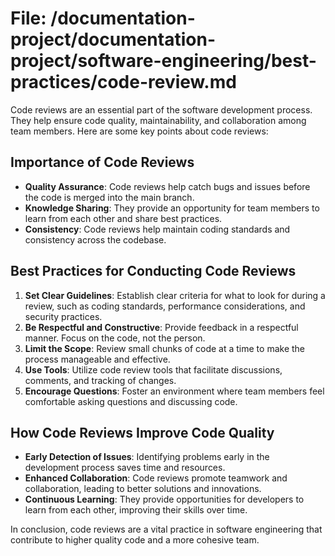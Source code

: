 # File: /documentation-project/documentation-project/software-engineering/best-practices/code-review.md

Code reviews are an essential part of the software development process. They help ensure code quality, maintainability, and collaboration among team members. Here are some key points about code reviews:

## Importance of Code Reviews
- **Quality Assurance**: Code reviews help catch bugs and issues before the code is merged into the main branch.
- **Knowledge Sharing**: They provide an opportunity for team members to learn from each other and share best practices.
- **Consistency**: Code reviews help maintain coding standards and consistency across the codebase.

## Best Practices for Conducting Code Reviews
1. **Set Clear Guidelines**: Establish clear criteria for what to look for during a review, such as coding standards, performance considerations, and security practices.
2. **Be Respectful and Constructive**: Provide feedback in a respectful manner. Focus on the code, not the person.
3. **Limit the Scope**: Review small chunks of code at a time to make the process manageable and effective.
4. **Use Tools**: Utilize code review tools that facilitate discussions, comments, and tracking of changes.
5. **Encourage Questions**: Foster an environment where team members feel comfortable asking questions and discussing code.

## How Code Reviews Improve Code Quality
- **Early Detection of Issues**: Identifying problems early in the development process saves time and resources.
- **Enhanced Collaboration**: Code reviews promote teamwork and collaboration, leading to better solutions and innovations.
- **Continuous Learning**: They provide opportunities for developers to learn from each other, improving their skills over time.

In conclusion, code reviews are a vital practice in software engineering that contribute to higher quality code and a more cohesive team.